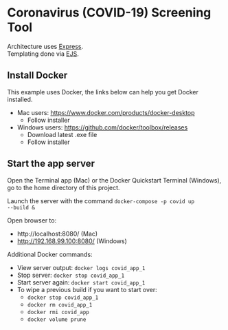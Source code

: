 # Coronavirus (COVID-19) Screening Tool

Architecture uses [Express](https://expressjs.com/).<br>
Templating done via [EJS](https://ejs.co/).<br>

## Install Docker
This example uses Docker, the links below can help you get Docker installed.
* Mac users: https://www.docker.com/products/docker-desktop
    * Follow installer
* Windows users: https://github.com/docker/toolbox/releases
    * Download latest .exe file
    * Follow installer

## Start the app server
Open the Terminal app (Mac) or the Docker Quickstart Terminal (Windows), go to the home directory of this project.

Launch the server with the command <code>docker-compose -p covid up --build &</code>

Open browser to:
*  http://localhost:8080/ (Mac)
*  http://192.168.99.100:8080/ (Windows)

Additional Docker commands:
* View server output: <code>docker logs covid\_app_1</code>
* Stop server: <code>docker stop covid\_app_1</code>
* Start server again: <code>docker start covid\_app_1</code>
* To wipe a previous build if you want to start over:
    * <code>docker stop covid\_app_1</code>
    * <code>docker rm covid\_app_1</code>
    * <code>docker rmi covid\_app</code>
    * <code>docker volume prune</code>
